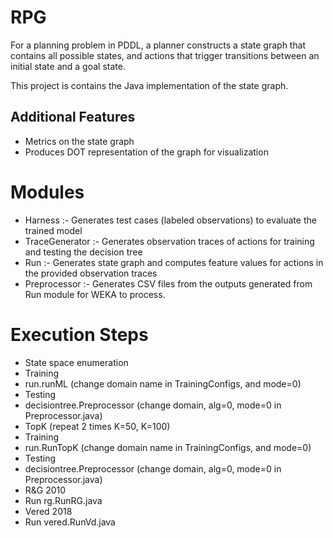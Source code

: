# RPG
For a planning problem in PDDL, a planner constructs a state graph that contains all possible states, and actions that trigger transitions between an initial state and a goal state.

This project is contains the Java implementation of the state graph.

## Additional Features
* Metrics on the state graph
* Produces DOT representation of the graph for visualization

# Modules
* Harness :- Generates test cases (labeled observations) to evaluate the trained model
* TraceGenerator :- Generates observation traces of actions for training and testing the decision tree
* Run :- Generates state graph and computes feature values for actions in the provided observation traces
* Preprocessor :- Generates CSV files from the outputs generated from Run module for WEKA to process.

# Execution Steps
* State space enumeration
 * Training
  * run.runML (change domain name in TrainingConfigs, and mode=0)
 * Testing
  * decisiontree.Preprocessor (change domain, alg=0, mode=0 in Preprocessor.java)
* TopK (repeat 2 times K=50, K=100)
 * Training
  * run.RunTopK (change domain name in TrainingConfigs, and mode=0)
 * Testing
  * decisiontree.Preprocessor (change domain, alg=0, mode=0 in Preprocessor.java)
* R&G 2010
 * Run rg.RunRG.java
* Vered 2018
 * Run vered.RunVd.java
